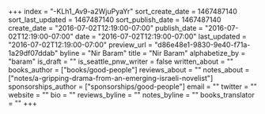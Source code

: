 +++
index = "-KLh1_Av9-a2WjuPyaYr"
sort_create_date = 1467487140
sort_last_updated = 1467487140
sort_publish_date = 1467487140
create_date = "2016-07-02T12:19:00-07:00"
publish_date = "2016-07-02T12:19:00-07:00"
date = "2016-07-02T12:19:00-07:00"
last_updated = "2016-07-02T12:19:00-07:00"
preview_url = "d86e48e1-9830-9e40-f71a-1a29df07ddab"
byline = "Nir Baram"
title = "Nir Baram"
alphabetize_by = "baram"
is_draft = ""
is_seattle_pnw_writer = false
written_about = ""
books_author = ["books/good-people"]
reviews_about = ""
notes_about = ["notes/a-gripping-drama-from-an-emerging-israeli-novelist"]
sponsorships_author = ["sponsorships/good-people"]
email = ""
twitter = ""
website = ""
bio = ""
reviews_byline = ""
notes_byline = ""
books_translator = ""
+++
